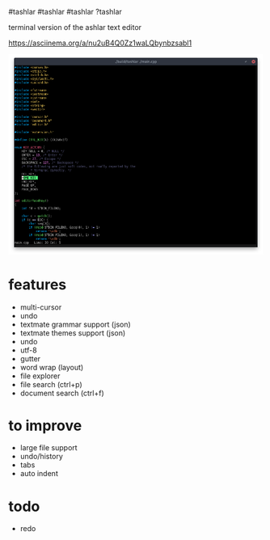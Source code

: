 #tashlar #tashlar #tashlar ?tashlar 

terminal version of the ashlar text editor

https://asciinema.org/a/nu2uB4Q0Zz1waLQbynbzsabl1

![early, version](https://raw.githubusercontent.com/icedman/tashlar/master/screenshots/Screenshot%20from%202020-07-05%2021-10-20.png)

# features
* multi-cursor
* undo
* textmate grammar support (json)
* textmate themes support (json)
* undo
* utf-8
* gutter
* word wrap (layout)
* file explorer
* file search (ctrl+p)
* document search (ctrl+f)

# to improve
* large file support
* undo/history
* tabs
* auto indent

# todo
* redo

